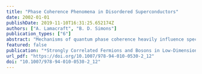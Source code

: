 ```yaml
---
title: "Phase Coherence Phenomena in Disordered Superconductors"
date: 2002-01-01
publishDate: 2019-11-10T16:31:25.652174Z
authors: ["A. Lamacraft", "B. D. Simons"]
publication_types: ["6"]
abstract: "Mechanisms of quantum phase coherence heavily influence spectral and transport properties of weakly disordered normal conductors. Such effects are manifest in weak and strong localization effects, and characteristic fluctuation phenomena. Over the past thirty years, theoretical progress in elucidating the mechanisms of quantum phase coherence in weakly disordered structures has been substantial: By now a consistent theory of weakly interacting disordered structures has been developed (For a review, see e.g., Refs. [1-3])."
featured: false
publication: "*Strongly Correlated Fermions and Bosons in Low-Dimensional Disordered Systems*"
url_pdf: "https://doi.org/10.1007/978-94-010-0530-2_12"
doi: "10.1007/978-94-010-0530-2_12"
---
```


